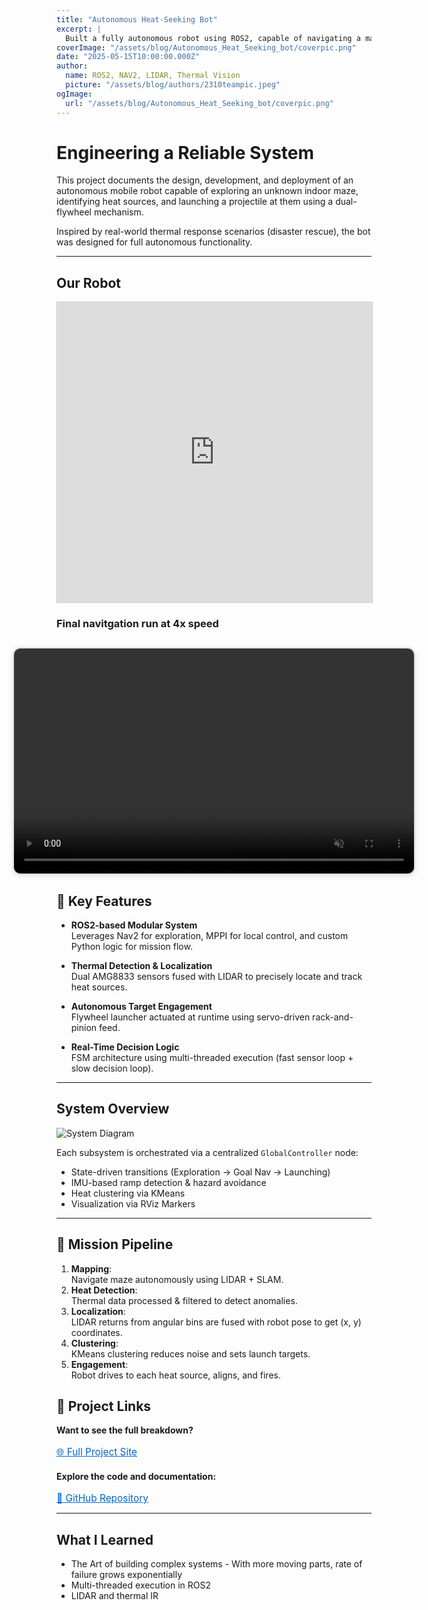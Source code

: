 ```yaml
---
title: "Autonomous Heat-Seeking Bot"
excerpt: |
  Built a fully autonomous robot using ROS2, capable of navigating a maze, detecting thermal sources, and launching projectiles. The system integrated pathfinding and heatsensing together with mechanical flywheels.
coverImage: "/assets/blog/Autonomous_Heat_Seeking_bot/coverpic.png"
date: "2025-05-15T10:00:00.000Z"
author:
  name: ROS2, NAV2, LIDAR, Thermal Vision
  picture: "/assets/blog/authors/2310teampic.jpeg"
ogImage:
  url: "/assets/blog/Autonomous_Heat_Seeking_bot/coverpic.png"
---
```


# **Engineering a Reliable System**

This project documents the design, development, and deployment of an autonomous mobile robot capable of exploring an unknown indoor maze, identifying heat sources, and launching a projectile at them using a dual-flywheel mechanism.

Inspired by real-world thermal response scenarios (disaster rescue), the bot was designed for full autonomous functionality.

---

## Our Robot

<div style="text-align:center;">
  <iframe 
      width="100%" 
      height="480" 
      style="border:1px solid #cccccc;" 
      src="https://3dviewer.net/embed.html#model=https://raw.githubusercontent.com/Hong-yiii/about-me/main/public/assets/blog/Autonomous_Heat_Seeking_bot/turtlebot%20with%20launcher.STL$camera=93.42291,-333.17682,179.88174,93.73459,187.34505,-94.63919,0.00000,1.00000,0.00000,45.00000$projectionmode=perspective$envsettings=fishermans_bastion,off$backgroundcolor=255,255,255,255$defaultcolor=200,200,200$defaultlinecolor=100,100,100$edgesettings=off,0,0,0,1">
  </iframe>
</div>

### Final navitgation run at 4x speed
<div style="display: flex; justify-content: center; margin: 2em 0;">
  <video width="640" height="360" controls autoplay muted style="border: 2px solid #ddd; border-radius: 12px; box-shadow: 0 2px 8px rgba(0,0,0,0.1);">
    <source src="/assets/blog/Autonomous_Heat_Seeking_bot/Final_run.mp4" type="video/mp4">
    Your browser does not support the video tag.
  </video>
</div>



## 🔧 **Key Features**

- **ROS2-based Modular System**  
  Leverages Nav2 for exploration, MPPI for local control, and custom Python logic for mission flow.

- **Thermal Detection & Localization**  
  Dual AMG8833 sensors fused with LIDAR to precisely locate and track heat sources.

- **Autonomous Target Engagement**  
  Flywheel launcher actuated at runtime using servo-driven rack-and-pinion feed.

- **Real-Time Decision Logic**  
  FSM architecture using multi-threaded execution (fast sensor loop + slow decision loop).

---

## **System Overview**

![System Diagram](/assets/blog/Autonomous_Heat_Seeking_bot/System_Diagram_2310.drawio.png)

Each subsystem is orchestrated via a centralized `GlobalController` node:

- State-driven transitions (Exploration → Goal Nav → Launching)
- IMU-based ramp detection & hazard avoidance
- Heat clustering via KMeans
- Visualization via RViz Markers

---

## 🚀 **Mission Pipeline**

1. **Mapping**:  
   Navigate maze autonomously using LIDAR + SLAM.  
2. **Heat Detection**:  
   Thermal data processed & filtered to detect anomalies.  
3. **Localization**:  
   LIDAR returns from angular bins are fused with robot pose to get (x, y) coordinates.  
4. **Clustering**:  
   KMeans clustering reduces noise and sets launch targets.  
5. **Engagement**:  
   Robot drives to each heat source, aligns, and fires.


## 📎 **Project Links**

<div style="margin-bottom: 1.5em;">
  <strong>Want to see the full breakdown?</strong><br>
  <br>
  <a href="https://hong-yiii.github.io/CDE2310_System_Design/" 
     target="_blank" 
     rel="noopener noreferrer" 
     style="color: #0066cc; text-decoration: underline; font-size: 1.1em;">
    🌐 Full Project Site
  </a>
</div>

<div>
  <strong>Explore the code and documentation:</strong><br>
  <br>
  <a href="https://github.com/Hong-yiii/CDE2310_System_Design" 
     target="_blank" 
     rel="noopener noreferrer" 
     style="color: #0066cc; text-decoration: underline; font-size: 1.1em;">
    🔗 GitHub Repository
  </a>
</div>

---

## **What I Learned**

- The Art of building complex systems - With more moving parts, rate of failure grows exponentially
- Multi-threaded execution in ROS2
- LIDAR and thermal IR
